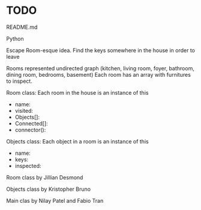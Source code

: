 # TODO
README.md

Python

Escape Room-esque idea. Find the keys somewhere in the house in order to leave 

Rooms represented undirected graph (kitchen, living room, foyer, bathroom, dining room, bedrooms, basement) 
Each room has an array with furnitures to inspect.

Room class: Each room in the house is an instance of this
- name:
- visited: 
- Objects[]:
- Connected[]:
- connector():

Objects class: Each object in a room is an instance of this
- name:
- keys:
- inspected:


Room class by Jillian Desmond

Objects class by Kristopher Bruno

Main clas by Nilay Patel and Fabio Tran
